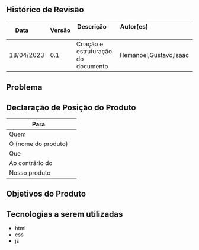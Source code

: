 ## Histórico de Revisão

| Data       | Versão | Descrição            | Autor(es)                                                   |
| ---------- | ------ | -------------------- | ------------------------------------------------------------ |
|18/04/2023 | 0.1| Criação e estruturação do documento| Hemanoel,Gustavo,Isaac|

## Problema
## Declaração de Posição do Produto



| Para           |                                       |
| -------------- | ----------------------------------------------------- |
| Quem           ||
| O (nome do produto)    ||
| Que            ||
| Ao contrário do |  |
| Nosso produto  |  |



## Objetivos do Produto

## Tecnologias a serem utilizadas


* html
* css
* js